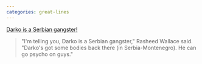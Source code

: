 ```yaml
---
categories: great-lines
---
```


[Darko is a Serbian gangster!](https://www.detroitbadboys.com/2005/11/20/1213868/darko-is-a-serbian-gangster)

> "I'm telling you, Darko is a Serbian gangster," Rasheed Wallace said. "Darko's got some bodies back there (in Serbia-Montenegro). He can go psycho on guys."